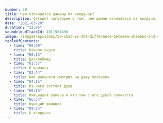 ```yaml
---
number: 50
title: Чем отличаются шаманы от колдунов?
description: Сегодня поговорим о том, чем шаман отличается от колдуна.
date: "2021-03-20"
duration: "12:05"
soundcloudTrackId: 1011501496
image: /images/episodes/50-what-is-the-difference-between-shamans-and-sorcerers.jpg
tableOfContents:
  - time: "00:00"
    title: Начало видео
  - time: "00:13"
    title: Дисклеймер
  - time: "01:57"
    title: О шаманах
  - time: "02:44"
    title: Как шаманизм смотрит на душу человека
  - time: "04:15"
    title: Из чего состоит душа
  - time: "06:13"
    title: Инициация шамана и что там с его душой случается
  - time: "06:54"
    title: Функции шаманов
  - time: "09:24"
    title: О колдунах
---
```

